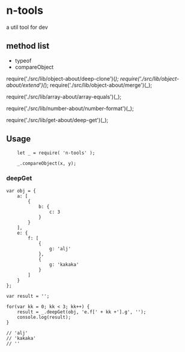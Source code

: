 # n-tools
a util tool for dev

## method list

* typeof
* compareObject

require('./src/lib/object-about/deep-clone')(_);
require('./src/lib/object-about/extend')(_);
require('./src/lib/object-about/merge')(_);

require('./src/lib/array-about/array-equals')(_);

require('./src/lib/number-about/number-format')(_);

require('./src/lib/get-about/deep-get')(_);

## Usage

```
    let _ = require( 'n-tools' );

    _.compareObject(x, y);
```

### deepGet

```
var obj = {
    a: [
        {
            b: {
                c: 3
            }
        }
    ],
    e: {
        f: [
            {
                g: 'alj'
            },
            {
                g: 'kakaka'
            }
        ]
    }
};

var result = '';

for(var kk = 0; kk < 3; kk++) {
	result = _.deepGet(obj, 'e.f[' + kk +'].g', '');
	console.log(result);
}

// 'alj'
// 'kakaka'
// ''
```
